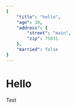 ```yaml
---
{
    "title": "hello",
    "age": 30,
    "address": {
        "street": "main",
        "zip": 75031
    },
    "married": false
}
---
```


# Hello



Test
